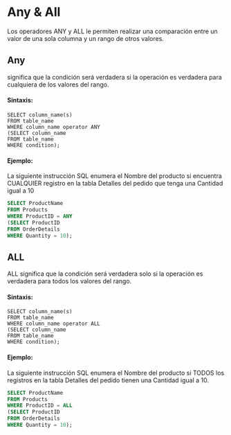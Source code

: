 # Any & All

Los operadores ANY y ALL le permiten realizar una comparación entre un valor de una sola columna y un rango de otros valores.

## Any
significa que la condición será verdadera si la operación es verdadera para cualquiera de los valores del rango.

#### Sintaxis:

```ssh
SELECT column_name(s)
FROM table_name
WHERE column_name operator ANY
(SELECT column_name
FROM table_name
WHERE condition);
```

#### Ejemplo:

La siguiente instrucción SQL enumera el Nombre del producto si encuentra CUALQUIER registro en la tabla Detalles del
pedido que tenga una Cantidad igual a 10 

```sql
SELECT ProductName
FROM Products
WHERE ProductID = ANY
(SELECT ProductID
FROM OrderDetails
WHERE Quantity = 10);
```

## ALL

ALL significa que la condición será verdadera solo si la operación es verdadera para todos los valores del rango. 

#### Sintaxis:

```ssh
SELECT column_name(s)
FROM table_name
WHERE column_name operator ALL
(SELECT column_name
FROM table_name
WHERE condition);
```

#### Ejemplo:

La siguiente instrucción SQL enumera el Nombre del producto si TODOS los registros en la tabla Detalles del pedido tienen una Cantidad igual a 10.

```sql
SELECT ProductName
FROM Products
WHERE ProductID = ALL
(SELECT ProductID
FROM OrderDetails
WHERE Quantity = 10);
```
